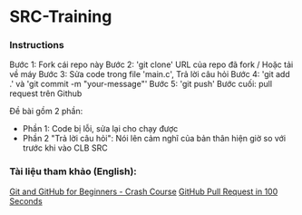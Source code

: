 # SRC-Training
### Instructions
Bước 1: Fork cái repo này
Bước 2: 'git clone' URL của repo đã fork / Hoặc tải về máy
Bước 3: Sửa code trong file 'main.c', Trả lời câu hỏi
Bước 4: 'git add .' và 'git commit -m "your-message"'
Bước 5: 'git push'
Bước cuối: pull request trên Github

Đề bài gồm 2 phần:
- Phần 1: Code bị lỗi, sửa lại cho chạy được
- Phần 2 "Trả lời câu hỏi": Nói lên cảm nghĩ của bản thân hiện giờ so với trước khi vào CLB SRC

### Tài liệu tham khảo (English):
[Git and GitHub for Beginners - Crash Course](https://www.youtube.com/watch?v=RGOj5yH7evk)
[GitHub Pull Request in 100 Seconds](https://www.youtube.com/watch?v=8lGpZkjnkt4)
